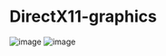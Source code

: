 # DirectX11-graphics

![image](https://user-images.githubusercontent.com/52841087/182910078-e1ab0387-f04d-4af4-9781-4025cb4bb061.png)
![image](https://user-images.githubusercontent.com/52841087/183304074-1c31d3f6-adbe-4e35-a8ce-0b6213c7393c.png)
